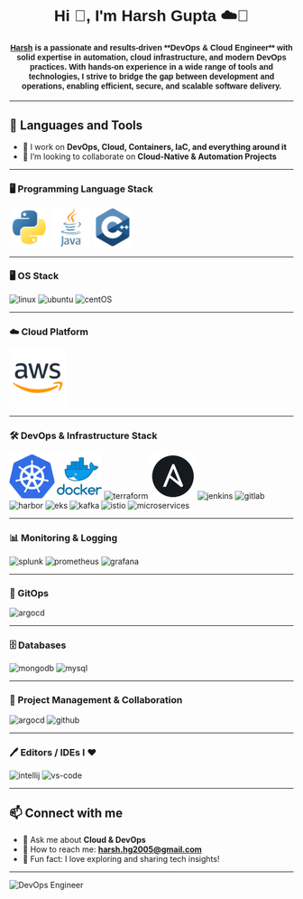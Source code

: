 <!-- Header Section -->
<h1 align="center"><font face="Arial">Hi 👋, I'm Harsh Gupta ☁️🚀</font></h1>  

<h4 align="center"><font face="Arial"><a href="https://www.linkedin.com/in/harsh-gupta05/" target="_blank" rel="noreferrer">Harsh</a> is a passionate and results-driven **DevOps & Cloud Engineer** with solid expertise in automation, cloud infrastructure, and modern DevOps practices. With hands-on experience in a wide range of tools and technologies, I strive to bridge the gap between development and operations, enabling efficient, secure, and scalable software delivery.</font></h4>

---

## 🔧 Languages and Tools  

- 🔭 I work on **DevOps, Cloud, Containers, IaC, and everything around it**  
- 🌱 I’m looking to collaborate on **Cloud-Native & Automation Projects**  

---

### 🖥️ Programming Language Stack  
<p align="left"><img src="https://raw.githubusercontent.com/github/explore/80688e429a7d4ef2fca1e82350fe8e3517d3494d/topics/python/python.png" alt="python" title="python" width="70" height="70"/> <img src="https://raw.githubusercontent.com/github/explore/80688e429a7d4ef2fca1e82350fe8e3517d3494d/topics/java/java.png" alt="java" title="java8" width="70" height="70"/> <img src="https://raw.githubusercontent.com/github/explore/80688e429a7d4ef2fca1e82350fe8e3517d3494d/topics/cpp/cpp.png" alt="java" title="cpp" width="70" height="70"/> </p>

---

### 🖥️ OS Stack  
<p align="left"><img src="https://brandlogos.net/wp-content/uploads/2020/03/Linux-logo.png" alt="linux" title="linux" width="60" height="60"/>  <img src="https://www.vectorlogo.zone/logos/ubuntu/ubuntu-icon.svg" alt="ubuntu" title="ubuntu" width="60" height="60"/> <img src="https://www.vectorlogo.zone/logos/centos/centos-icon.svg" alt="centOS" title="centOS" width="60" height="60"/> </p> 

---

### ☁️ Cloud Platform  
<p align="left"><img src="https://raw.githubusercontent.com/github/explore/80688e429a7d4ef2fca1e82350fe8e3517d3494d/topics/aws/aws.png" alt="aws" title="aws" width="100" height="100"/></p>

---

### 🛠️ DevOps & Infrastructure Stack  
<p align="left"><img src="https://raw.githubusercontent.com/github/explore/80688e429a7d4ef2fca1e82350fe8e3517d3494d/topics/kubernetes/kubernetes.png" alt="kubernetes" title="kubernetes" width="80" height="80"/> <img src="https://raw.githubusercontent.com/github/explore/80688e429a7d4ef2fca1e82350fe8e3517d3494d/topics/docker/docker.png" alt="docker" title="docker" width="80" height="80"/> <img src="https://www.vectorlogo.zone/logos/terraformio/terraformio-ar21~bgwhite.svg" alt="terraform" title="terraform" width="100" height="100"/> <img src="https://raw.githubusercontent.com/github/explore/80688e429a7d4ef2fca1e82350fe8e3517d3494d/topics/ansible/ansible.png" alt="ansible" title="ansible" width="80" height="80"/> <img src="https://www.vectorlogo.zone/logos/jenkins/jenkins-official.svg" alt="jenkins" title="jenkins" width="100" height="100"/> <img src="https://www.vectorlogo.zone/logos/gitlab/gitlab-ar21~bgwhite.svg" alt="gitlab" title="gitlab" width="100" height="100"/> <img src="https://www.vectorlogo.zone/logos/helmsh/helmsh-icon.svg" alt="harbor" title="harbor" width="80" height="80"/> <img src="https://www.vectorlogo.zone/logos/amazon_eks/amazon_eks-icon.svg" alt="eks" title="eks" width="80" height="80"/> <img src="https://www.vectorlogo.zone/logos/apache_kafka/apache_kafka-ar21~bgwhite.svg" alt="kafka" title="kafka" width="100" height="100"/> <img src="https://www.vectorlogo.zone/logos/istioio/istioio-ar21~bgwhite.svg" alt="istio" title="istio" width="100" height="100"/> <img src="https://img.icons8.com/?size=100&id=NHf3Nw8jio00&format=png&color=000000" alt="microservices" title="microservices" width="70" height="70"/></p>    

---

### 📊 Monitoring & Logging  
<p align="left"><img src="https://www.vectorlogo.zone/logos/splunk/splunk-ar21~bgwhite.svg" alt="splunk" title="splunk" width="90" height="90"/> <img src="https://www.vectorlogo.zone/logos/prometheusio/prometheusio-ar21~bgwhite.svg" alt="prometheus" title="prometheus" width="90" height="90"/> <img src="https://www.vectorlogo.zone/logos/grafana/grafana-ar21~bgwhite.svg" alt="grafana" title="grafana" width="90" height="90"/></p>

---

### 🔄 GitOps  
<p align="left"><img src="https://www.vectorlogo.zone/logos/argoprojio/argoprojio-ar21~bgwhite.svg" alt="argocd" title="argocd" width="150" height="150"/> </p>

---

### 🗄️ Databases  
<p align="left"><img src="https://www.vectorlogo.zone/logos/mongodb/mongodb-ar21~bgwhite.svg" alt="mongodb" title="mongodb" width="120" height="120"/> <img src="https://www.vectorlogo.zone/logos/mysql/mysql-ar21~bgwhite.svg" alt="mysql" title="mysql" width="120" height="120"/> </p>  

---

### 📂 Project Management & Collaboration  
<p align="left"><img src="https://www.vectorlogo.zone/logos/git-scm/git-scm-ar21~bgwhite.svg" alt="argocd" title="argocd" width="90" height="90"/>  <img src="https://www.vectorlogo.zone/logos/github/github-ar21~bgwhite.svg" alt="github" title="github" width="90" height="90"/> </p> 

---

### 🖊️ Editors / IDEs I ❤  
<p align="left"><img src="https://cdn.worldvectorlogo.com/logos/intellij-idea-1.svg" alt="intellij" title="intellij" width="50" height="50"/> <img src="https://www.vectorlogo.zone/logos/visualstudio_code/visualstudio_code-icon.svg" alt="vs-code" title="vs-code" width="50" height="50"/> </p>

---

## 📫 Connect with me  
- 💬 Ask me about **Cloud & DevOps**  
- 📧 How to reach me: **harsh.hg2005@gmail.com**  
- 🎥 Fun fact: I love exploring and sharing tech insights!  

---

![DevOps Engineer](https://cdni.iconscout.com/illustration/premium/thumb/devops-engineer-5520474-4602684.png)  
